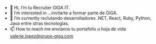 - 👋 Hi, I’m tu Recruiter GIGA IT.
- 👀 I’m interested in ...invitarte a formar parte de GIGA.
- 🌱 I’m currently  reclutando  desarrolladores .NET, React, Ruby, Python, Java entre otras tecnologías.  
- 📫 How to reach me  envianos tu portafolio  u hoja de vida valerie.lopez@grupo-giga.com 

<!---
G1G42021/G1G42021 is a ✨ special ✨ repository because its `README.md` (this file) appears on your GitHub profile.
You can click the Preview link to take a look at your changes.
--->
